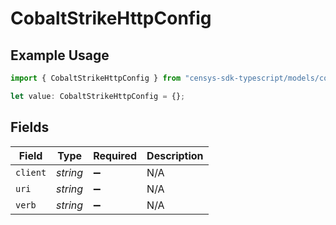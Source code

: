 # CobaltStrikeHttpConfig

## Example Usage

```typescript
import { CobaltStrikeHttpConfig } from "censys-sdk-typescript/models/components";

let value: CobaltStrikeHttpConfig = {};
```

## Fields

| Field              | Type               | Required           | Description        |
| ------------------ | ------------------ | ------------------ | ------------------ |
| `client`           | *string*           | :heavy_minus_sign: | N/A                |
| `uri`              | *string*           | :heavy_minus_sign: | N/A                |
| `verb`             | *string*           | :heavy_minus_sign: | N/A                |
